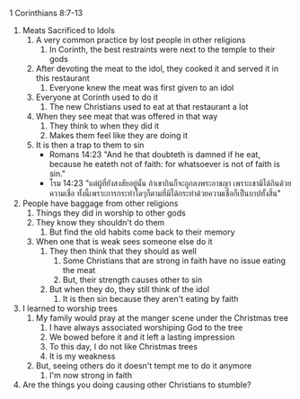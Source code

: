 1 Corinthians 8:7-13 

1. Meats Sacrificed to Idols
	1. A very common practice by lost people in other religions
		1. In Corinth, the best restraints were next to the temple to their gods
	2. After devoting the meat to the idol, they cooked it and served it in this restaurant
		1. Everyone knew the meat was first given to an idol
	3. Everyone at Corinth used to do it
		1. The new Christians used to eat at that restaurant a lot
	4. When they see meat that was offered in that way
		1. They think to when they did it 
		2. Makes them feel like they are doing it
	5. It is then a trap to them to sin
		- Romans 14:23 "And he that doubteth is damned if he eat, because he eateth not of faith: for whatsoever is not of faith is sin."
		- โรม 14:23 "แต่ผู้ที่ยังสงสัยอยู่นั้น ถ้าเขากินก็จะถูกลงพระอาชญา เพราะเขามิได้กินด้วยความเชื่อ ทั้งนี้เพราะการกระทำใดๆก็ตามที่มิได้กระทำด้วยความเชื่อก็เป็นบาปทั้งสิ้น"
2. People have baggage from other religions
	1. Things they did in worship to other gods
	2. They know they shouldn't do them
		1. But find the old habits come back to their memory
	3. When one that is weak sees someone else do it
		1. They then think that they should as well
			1. Some Christians that are strong in faith have no issue eating the meat
			2. But, their strength causes other to sin
		2. But when they do, they still think of the idol
			1. It is then sin because they aren't eating by faith
3. I learned to worship trees
	1. My family would pray at the manger scene under the Christmas tree
		1. I have always associated worshiping God to the tree
		2. We bowed before it and it left a lasting impression
		3. To this day, I do not like Christmas trees
		4. It is my weakness
	2. But, seeing others do it doesn't tempt me to do it anymore
		1. I'm now strong in faith
4. Are the things you doing causing other Christians to stumble?